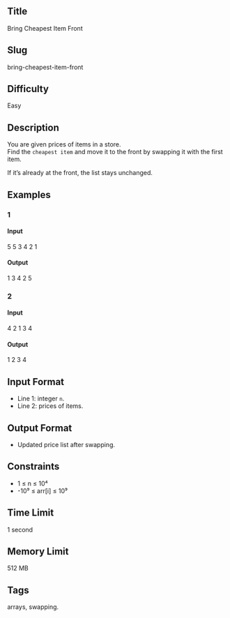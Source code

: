 ## Title

Bring Cheapest Item Front

## Slug

bring-cheapest-item-front

## Difficulty

Easy

## Description

You are given prices of items in a store.  
Find the `cheapest item` and move it to the front by swapping it with the first item.  

If it’s already at the front, the list stays unchanged.

## Examples

### 1

#### Input

5
5 3 4 2 1 

#### Output
1 3 4 2 5

### 2

#### Input

4
2 1 3 4 

#### Output
1 2 3 4

## Input Format  

- Line 1: integer `n`.  
- Line 2: prices of items.

## Output Format  

- Updated price list after swapping.

## Constraints  

- 1 ≤ n ≤ 10⁴  
- -10⁹ ≤ arr[i] ≤ 10⁹  

## Time Limit

1 second

## Memory Limit

512 MB

## Tags

arrays, swapping.
